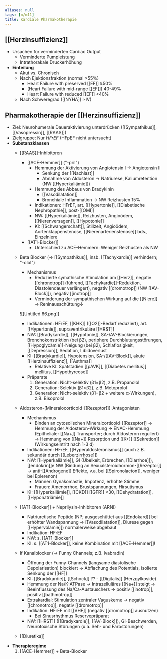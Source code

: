 ```yaml
---
aliases: null
tags: [m/m11]
title: Kardiale Pharmakotherapie
---
```

## [[Herzinsuffizienz]]

- Ursachen für verminderten Cardiac Output
    - Verminderte Pumpleistung
    - Intrathorakale Druckerhöhung
- **Einteilung**
    - Akut vs. Chronisch
    - Nach Ejektionsfraktion (normal >55%)
        - Heart Failure with preserved [[EF]] ≥50%
        - (Heart Failure with mid-range [[EF]]) 40-49%
        - Heart Failure with reduced [[EF]] <40%
    - Nach Schweregrad ([[NYHA]] I-IV)

## Pharmakotherapie der [[Herzinsuffizienz]]

- Ziel: Neurohumerale Daueraktivierung unterdrücken ([[Sympathikus]], [[Vasopressin]], [[RAAS]])
- Zielgruppe: Nur *HFrEF* (HFpEF nicht untersucht)
- **Substanzklassen**
    - [[RAAS]]-Inhibitoren
        - [[ACE-Hemmer]] ("-pril")
            - Hemmung der Aktivierung von Angiotensin I → Angiotensin II
                - Senkung der [[Nachlast]]
                - Abnahme von Aldosteron → Natriurese, Kaliumretention (NW [[Hyperkaliämie]])
            - Hemmung des Abbaus von Bradykinin
                - [[Vasodilatation]]
                - Bronchiale Inflammation → NW Reizhusten 15%
            - Indikationen: HFrEF, art. [[Hypertonie]], [[Diabetische Nephropathie]], post-[[OMI]]
            - NW: [[Hyperkaliämie]], Reizhusten, Angioödem, [[Nierenversagen]], [[Hypotonie]]
            - KI: [[Schwangerschaft]], Stillzeit, Angioödem, Aortenklappenstenose, [[Nierenarterienstenose]] bds., Einzelniere
        - [[AT1-Blocker]]
            - Unterschied zu ACE-Hemmern: Weniger Reizhusten als NW
    - Beta Blocker (→ [[Sympathikus]], insb. [[Tachykardie]] verhindern; "-olol")
        - Mechanismus
            - Reduzierte symathische Stimulation am [[Herz]], negativ [[chronotrop]] (führend, [[Tachykardie]]-Reduktion, Diastolendauer verlängert), negativ [[dromotrop]] (NW [[AV-Block]]), negativ [[inotrop]]
            - Verminderung der sympathischen Wirkung auf die [[Niere]] → Reninausschüttung↓

        ![[Untitled 66.png]]

        - Indikationen: HFrEF, [[KHK]] ([[O2]]-Bedarf reduziert), art. [[Hypertonie]], supraventrikuläre [[HRST]]
        - NW: [[Bradykardie]], [[Hypotonie]], SA-/AV-Blockierungen, Bronchokonstriktion (bei β2), periphere Durchblutungsstörungen, [[Hypoglycämie]]-Neigung (bei β2), Schlaflosigkeit, [[Depression]], Sedation, Libidoverlust
        - KI: [[Bradykardie]], Hypotension, SA-/[[AV-Block]], akute [[Herzinsuffizienz]], [[Asthma]]
            - Relative KI: Spätstadien [[pAVK]], [[Diabetes mellitus]] mellitus, [[Hypothyreose]]
        - Präparate
            1. Generation: Nicht-selektiv (β1=β2), z.B. Propanolol
            2. Generation: Selektiv (β1>β2), z.B. Metoprolol
            3. Generation: Nicht-selektiv (β1=β2 + weitere α-Wirkungen), z.B. Bisoprolol
    - Aldosteron-(Mineralocorticoid-[[Rezeptor]])-Antagonisten
        - Mechanismus
            - Binden an cytosolischen Mineralcorticoid-[[Rezeptor]] → Hemmung der Aldosteron-Wirkung → ENAC-Hemmung (Epithelialer [[Na+]] Transporter; durch Aldosteron reguliert) → Hemmung von [[Na+]] Resorption und [[K+]] [[Sekretion]] (Wirkungseintritt nach 1-3 d)
        - Indikationen: HFrEF, [[Hyperaldosteronismus]] (auch z.B. sekundär durch [[Leberzirrhose]])
        - NW: [[Hyperkaliämie]], GI (Übelkeit, Erbrechen, [[Diarrhoe]]), [[endokrin]]e NW (Bindung an Sexualsteroidhormon-[[Rezeptor]] → anti-[[Androgene]] Effekte, v.a. bei [[Spironolacton]], weniger bei Eplerenon)
            - Männer: Gynäkomastie, Impotenz, erhöhte Stimme
            - Frauen: Amenorrhoe, Brustspannungen, Hirsutismus
        - KI: [[Hyperkaliämie]], [[CKD]] [[GFR]] <30, [[Dehydratation]], [[Hyponatriämie]]
    - [[AT1-Blocker]] + Neprilysin-Inhibitoren (ARNI)
        - Natriuretische Peptide (NP; ausgeschüttet aus [[Endokard]] bei erhöhter Wandspannung → [[Vasodilatation]], Diurese gegen [[Hypervolämie]]) normalerweise abgebaut
        - Indikation: HFrEF
        - NW: s. [[AT1-Blocker]]
        - KI: s. [[AT1-Blocker]], keine Kombination mit [[ACE-Hemmer]]!
    - If Kanalblocker (→ Funny Channels; z.B. Ivabradin)
        - Öffnung der Funny-Channels (langsame diastolische Depolarisation) blockiert → Abflachung des Potentials, isolierte Senkung der [[HF]]
        - KI: [[Bradykardie]], [[Schock]] ??    - [[Digitalis]] (Herzgylkoside)
        - Hemmung der Na/K-ATPase → Intrazelluläres [[Na+]] steigt → Beeinflussung des Na/Ca-Austauschers → positiv [[inotrop]], positiv [[bathmotrop]]
        - Extrakardial: Stimulation zentraler Vaguskerne → negativ [[chronotrop]], negativ [[dromotrop]]
        - Indikation: HFrEF mit [[VHF]] (negativ [[dromotrop]] ausnutzen)
            - Bei Sinusrhythmus Reservepräparat
        - NW: [[HRST]] ([[Bradykardie]], [[AV-Block]]), GI-Beschwerden, Neurotoxische Störungen (u.a. Seh- und Farbstörungen)
    - [[Diuretika]]
- **Therapieregime**
    1. [[ACE-Hemmer]] + Beta-Blocker

